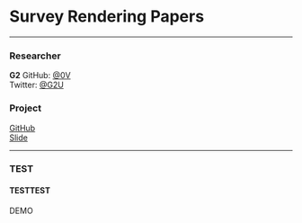 # Survey Rendering Papers

---

### Researcher 
**G2**
GitHub: [@0V](https://github.com/0V)  
Twitter: [@G2U](https://twitter.com/G2U)  

### Project
[GitHub](https://github.com/0V/survey-paper-rendering)  
[Slide](https://gitpitch.com/0V/survey-paper-rendering)  

---

### TEST

#### TESTTEST

DEMO
